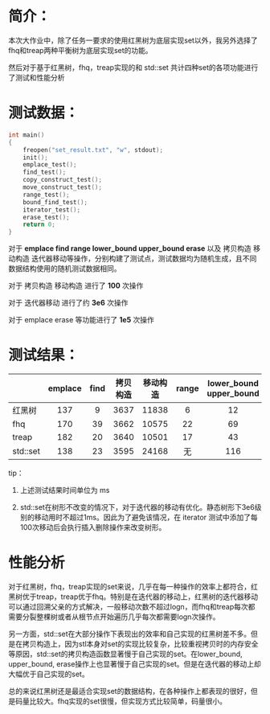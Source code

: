 # 简介：

本次大作业中，除了任务一要求的使用红黑树为底层实现set以外，我另外选择了fhq和treap两种平衡树为底层实现set的功能。

然后对于基于红黑树，fhq，treap实现的和 std::set 共计四种set的各项功能进行了测试和性能分析

# 测试数据：

~~~cpp
int main()
{
    freopen("set_result.txt", "w", stdout);
    init();
    emplace_test();
    find_test();
    copy_construct_test();
    move_construct_test();
    range_test();
    bound_find_test();
    iterator_test();
    erase_test();
    return 0;
}
~~~
对于 **emplace  find range lower_bound upper_bound erase** 以及 拷贝构造 移动构造 迭代器移动等操作，分别构建了测试点，测试数据均为随机生成，且不同数据结构使用的随机测试数据相同。

对于 拷贝构造 移动构造 进行了 **100** 次操作

对于 迭代器移动 进行了约 **3e6** 次操作

对于 emplace erase 等功能进行了 **1e5** 次操作

# 测试结果：

|       | emplace | find | 拷贝构造 | 移动构造 | range | lower_bound upper_bound | iterator | erase |
| :---  |    :----:   |   :---: |  :----:   |  :----:   |  :----:   |  :----:   |  :----:   |  :----:   |
| 红黑树 |   137    | 9   | 3637| 11838 | 6 | 12 | 81 | 139 |
| fhq |   170    | 39   | 3662 | 10575 | 22 | 69 | 597 | 93 |
| treap |   182    | 20   | 3640 | 10501 | 17 | 43 | 280 | 89 |
| std::set |   138    | 23   | 3595 | 24168 | 无 | 116 | 32 | 310 |

tip：

1. 上述测试结果时间单位为 ms

2. std::set在树形不改变的情况下，对于迭代器的移动有优化。静态树形下3e6级别的移动用时不超过1ms。因此为了避免该情况，在 iterator 测试中添加了每100次移动后会执行插入删除操作来改变树形。

# 性能分析

对于红黑树，fhq，treap实现的set来说，几乎在每一种操作的效率上都符合，红黑树优于treap，treap优于fhq。特别是在迭代器的移动上，红黑树的迭代器移动可以通过回溯父亲的方式解决，一般移动次数不超过logn，而fhq和treap每次都需要分裂整棵树或者从根节点开始遍历几乎每次都需要logn次操作。

另一方面，std::set在大部分操作下表现出的效率和自己实现的红黑树差不多。但是在拷贝构造上，因为stl本身对set的实现比较复杂，比较重视拷贝时的内存安全等原因，std::set的拷贝构造函数显著慢于自己实现的set。在lower_bound, upper_bound, erase操作上也显著慢于自己实现的set。但是在迭代器的移动上却大幅优于自己实现的set。

总的来说红黑树还是最适合实现set的数据结构，在各种操作上都表现的很好，但是码量比较大。fhq实现的set很慢，但实现方式比较简单，码量很小。